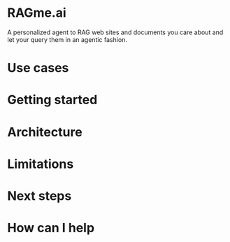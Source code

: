 # RAGme.ai
A personalized agent to RAG web sites and documents you care about and let your query them in an agentic fashion.

# Use cases

# Getting started

# Architecture

# Limitations

# Next steps

# How can I help
